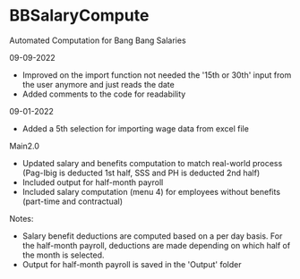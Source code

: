 # BBSalaryCompute
Automated Computation for Bang Bang Salaries



09-09-2022
- Improved on the import function not needed the '15th or 30th' input from the user anymore and just reads the date
- Added comments to the code for readability 

09-01-2022
- Added a 5th selection for importing wage data from excel file

Main2.0
- Updated salary and benefits computation to match real-world process (Pag-Ibig is deducted 1st half, SSS and PH is deducted 2nd half)
- Included output for half-month payroll
- Included salary computation (menu 4) for employees without benefits (part-time and contractual)

Notes: 
- Salary benefit deductions are computed based on a per day basis. For the half-month payroll, deductions are made depending on which half of the month is selected. 
- Output for half-month payroll is saved in the 'Output' folder
